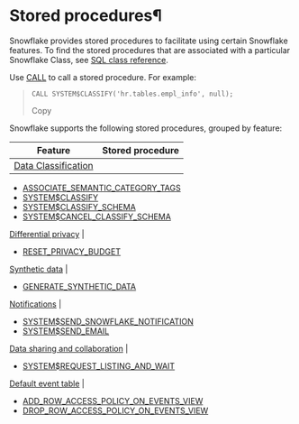 # Stored procedures¶

Snowflake provides stored procedures to facilitate using certain Snowflake
features. To find the stored procedures that are associated with a particular
Snowflake Class, see [SQL class reference](sql-reference-classes).

Use [CALL](sql-reference/sql/call) to call a stored procedure. For example:

>
>     CALL SYSTEM$CLASSIFY('hr.tables.empl_info', null);
>  
>
> Copy

Snowflake supports the following stored procedures, grouped by feature:

Feature | Stored procedure  
---|---  
[Data Classification](user-guide/classify-intro) | 

  * [ASSOCIATE_SEMANTIC_CATEGORY_TAGS](sql-reference/stored-procedures/associate_semantic_category_tags)
  * [SYSTEM$CLASSIFY](sql-reference/stored-procedures/system_classify)
  * [SYSTEM$CLASSIFY_SCHEMA](sql-reference/stored-procedures/system_classify_schema)
  * [SYSTEM$CANCEL_CLASSIFY_SCHEMA](sql-reference/stored-procedures/system_cancel_classify_schema)

  
[Differential privacy](user-guide/diff-privacy/differential-privacy-overview) | 

  * [RESET_PRIVACY_BUDGET](sql-reference/stored-procedures/reset_privacy_budget)

  
[Synthetic data](user-guide/synthetic-data) | 

  * [GENERATE_SYNTHETIC_DATA](sql-reference/stored-procedures/generate_synthetic_data)

  
[Notifications](user-guide/notifications/about-notifications) | 

  * [SYSTEM$SEND_SNOWFLAKE_NOTIFICATION](sql-reference/stored-procedures/system_send_snowflake_notification)
  * [SYSTEM$SEND_EMAIL](sql-reference/stored-procedures/system_send_email)

  
[Data sharing and collaboration](guides-overview-sharing) | 

  * [SYSTEM$REQUEST_LISTING_AND_WAIT](sql-reference/stored-procedures/system_request_listing_and_wait)

  
[Default event table](developer-guide/logging-tracing/event-table-setting-up) | 

  * [ADD_ROW_ACCESS_POLICY_ON_EVENTS_VIEW](sql-reference/stored-procedures/snowflake_telemetry_add_row_access_policy_on_events_view)
  * [DROP_ROW_ACCESS_POLICY_ON_EVENTS_VIEW](sql-reference/stored-procedures/snowflake_telemetry_drop_row_access_policy_on_events_view)

